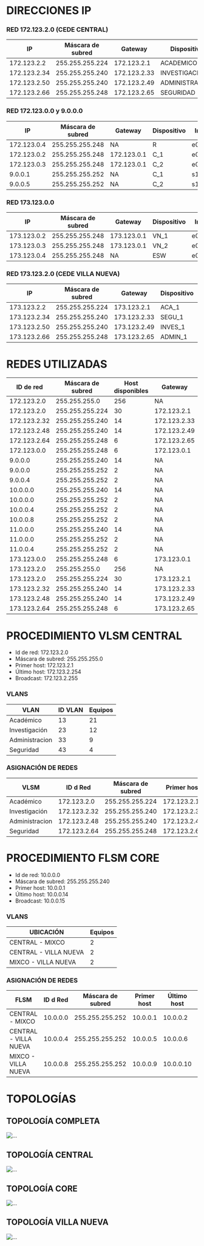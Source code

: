 # DIRECCIONES IP
### RED 172.123.2.0 (CEDE CENTRAL)
| IP           | Máscara de subred | Gateway      | Dispositivo    | Int  |
|--------------|-------------------|--------------|----------------|------|
| 172.123.2.2  | 255.255.255.224   | 172.123.2.1  | ACADEMICO      | eth0 |
| 172.123.2.34 | 255.255.255.240   | 172.123.2.33 | INVESTIGACIÓN  | eth0 |
| 172.123.2.50 | 255.255.255.240   | 172.123.2.49 | ADMINISTRACION | eth0 |
| 172.123.2.66 | 255.255.255.248   | 172.123.2.65 | SEGURIDAD      | eth0 |

### RED 172.123.0.0 y 9.0.0.0
| IP           | Máscara de subred | Gateway      | Dispositivo    | Int  |
|--------------|-------------------|--------------|----------------|------|
| 172.123.0.4  | 255.255.255.248   | NA           | R              | e0/1 |
| 172.123.0.2  | 255.255.255.248   | 172.123.0.1  | C_1            | e0/0 |
| 172.123.0.3  | 255.255.255.248   | 172.123.0.1  | C_2            | e0/0 |
| 9.0.0.1      | 255.255.255.252   | NA           | C_1            | s1/0 |
| 9.0.0.5      | 255.255.255.252   | NA           | C_2            | s1/0 |

### RED 173.123.0.0
| IP           | Máscara de subred | Gateway      | Dispositivo    | Int  |
|--------------|-------------------|--------------|----------------|------|
| 173.123.0.2  | 255.255.255.248   | 173.123.0.1  | VN_1           | e0/0 |
| 173.123.0.3  | 255.255.255.248   | 173.123.0.1  | VN_2           | e0/0 |
| 173.123.0.4  | 255.255.255.248   | NA           | ESW            | e0/0 |

### RED 173.123.2.0 (CEDE VILLA NUEVA)
| IP           | Máscara de subred | Gateway      | Dispositivo    | Int  |
|--------------|-------------------|--------------|----------------|------|
| 173.123.2.2  | 255.255.255.224   | 173.123.2.1  | ACA_1          | eth0 |
| 173.123.2.34 | 255.255.255.240   | 173.123.2.33 | SEGU_1         | eth0 |
| 173.123.2.50 | 255.255.255.240   | 173.123.2.49 | INVES_1        | eth0 |
| 173.123.2.66 | 255.255.255.248   | 173.123.2.65 | ADMIN_1        | eth0 |

# REDES UTILIZADAS
| ID de red    | Máscara de subred | Host disponibles | Gateway      |
|--------------|-------------------|------------------|--------------|
| 172.123.2.0  | 255.255.255.0     | 256              | NA           |
| 172.123.2.0  | 255.255.255.224   | 30               | 172.123.2.1  |
| 172.123.2.32 | 255.255.255.240   | 14               | 172.123.2.33 |
| 172.123.2.48 | 255.255.255.240   | 14               | 172.123.2.49 |
| 172.123.2.64 | 255.255.255.248   | 6                | 172.123.2.65 |
| 172.123.0.0  | 255.255.255.248   | 6                | 172.123.0.1  |
| 9.0.0.0      | 255.255.255.240   | 14               | NA           |
| 9.0.0.0      | 255.255.255.252   | 2                | NA           |
| 9.0.0.4      | 255.255.255.252   | 2                | NA           |
| 10.0.0.0     | 255.255.255.240   | 14               | NA           |
| 10.0.0.0     | 255.255.255.252   | 2                | NA           |
| 10.0.0.4     | 255.255.255.252   | 2                | NA           |
| 10.0.0.8     | 255.255.255.252   | 2                | NA           |
| 11.0.0.0     | 255.255.255.240   | 14               | NA           |
| 11.0.0.0     | 255.255.255.252   | 2                | NA           |
| 11.0.0.4     | 255.255.255.252   | 2                | NA           |
| 173.123.0.0  | 255.255.255.248   | 6                | 173.123.0.1  |
| 173.123.2.0  | 255.255.255.0     | 256              | NA           |
| 173.123.2.0  | 255.255.255.224   | 30               | 173.123.2.1  |
| 173.123.2.32 | 255.255.255.240   | 14               | 173.123.2.33 |
| 173.123.2.48 | 255.255.255.240   | 14               | 173.123.2.49 |
| 173.123.2.64 | 255.255.255.248   | 6                | 173.123.2.65 |

# PROCEDIMIENTO VLSM CENTRAL 
- Id de red: 172.123.2.0
- Máscara de subred: 255.255.255.0
- Primer host: 172.123.2.1
- Último host: 172.123.2.254
- Broadcast: 172.123.2.255

### VLANS
| VLAN           | ID VLAN | Equipos |
|----------------|---------|---------|
| Académico      | 13      | 21      |
| Investigación  | 23      | 12      |
| Administracion | 33      | 9       |
| Seguridad      | 43      | 4       |

### ASIGNACIÓN DE REDES
| VLSM           | ID d Red     | Máscara de subred | Primer host  | Último host  | Broadcast    |
|----------------|--------------|------------------ |--------------|--------------|--------------|
| Académico      | 172.123.2.0  | 255.255.255.224   | 172.123.2.1  | 172.123.2.30 | 172.123.2.31 |
| Investigación  | 172.123.2.32 | 255.255.255.240   | 172.123.2.33 | 172.123.2.46 | 172.123.2.47 |
| Administracion | 172.123.2.48 | 255.255.255.240   | 172.123.2.49 | 172.123.2.62 | 172.123.2.63 |
| Seguridad      | 172.123.2.64 | 255.255.255.248   | 172.123.2.65 | 172.123.2.70 | 172.123.2.71 |

# PROCEDIMIENTO FLSM CORE
- Id de red: 10.0.0.0
- Máscara de subred: 255.255.255.240
- Primer host: 10.0.0.1
- Último host: 10.0.0.14
- Broadcast: 10.0.0.15

### VLANS
| UBICACIÓN             | Equipos |
|-----------------------|---------|
| CENTRAL - MIXCO       | 2       |
| CENTRAL - VILLA NUEVA | 2       |
| MIXCO - VILLA NUEVA   | 2       |

### ASIGNACIÓN DE REDES
| FLSM                  | ID d Red     | Máscara de subred | Primer host  | Último host  | Broadcast    |
|-----------------------|--------------|------------------ |--------------|--------------|--------------|
| CENTRAL - MIXCO       | 10.0.0.0     | 255.255.255.252   | 10.0.0.1     | 10.0.0.2     | 10.0.0.3     |
| CENTRAL - VILLA NUEVA | 10.0.0.4     | 255.255.255.252   | 10.0.0.5     | 10.0.0.6     | 10.0.0.7     |
| MIXCO - VILLA NUEVA   | 10.0.0.8     | 255.255.255.252   | 10.0.0.9     | 10.0.0.10    | 10.0.0.11    |

# TOPOLOGÍAS
## TOPOLOGÍA COMPLETA
![...](./Topologia1.PNG)


## TOPOLOGÍA CENTRAL
![...](./Topologia2.PNG)


## TOPOLOGÍA CORE
![...](./Topologia3.PNG)


## TOPOLOGÍA VILLA NUEVA
![...](./Topologia4.PNG)